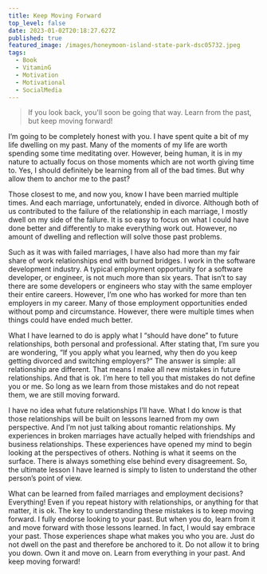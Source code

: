 ```yaml
---
title: Keep Moving Forward
top_level: false
date: 2023-01-02T20:18:27.627Z
published: true
featured_image: /images/honeymoon-island-state-park-dsc05732.jpeg
tags:
  - Book
  - VitaminG
  - Motivation
  - Motivational
  - SocialMedia
---
```

> If you look back, you'll soon be going that way. Learn from the past, but keep moving forward!

I’m going to be completely honest with you. I have spent quite a bit of my life dwelling on my past. Many of the moments of my life are worth spending some time meditating over. However, being human, it is in my nature to actually focus on those moments which are not worth giving time to. Yes, I should definitely be learning from all of the bad times. But why allow them to anchor me to the past?

Those closest to me, and now you, know I have been married multiple times. And each marriage, unfortunately, ended in divorce. Although both of us contributed to the failure of the relationship in each marriage, I mostly dwell on my side of the failure. It is so easy to focus on what I could have done better and differently to make everything work out. However, no amount of dwelling and reflection will solve those past problems.

Such as it was with failed marriages, I have also had more than my fair share of work relationships end with burned bridges. I work in the software development industry. A typical employment opportunity for a software developer, or engineer, is not much more than six years. That isn’t to say there are some developers or engineers who stay with the same employer their entire careers. However, I’m one who has worked for more than ten employers in my career. Many of those employment opportunities ended without pomp and circumstance. However, there were multiple times when things could have ended much better.

What I have learned to do is apply what I “should have done” to future relationships, both personal and professional. After stating that, I’m sure you are wondering, “If you apply what you learned, why then do you keep getting divorced and switching employers?” The answer is simple: all relationship are different. That means I make all new mistakes in future relationships. And that is ok. I’m here to tell you that mistakes do not define you or me. So long as we learn from those mistakes and do not repeat them, we are still moving forward.

I have no idea what future relationships I’ll have. What I do know is that those relationships will be built on lessons learned from my own perspective. And I’m not just talking about romantic relationships. My experiences in broken marriages have actually helped with friendships and business relationships. These experiences have opened my mind to begin looking at the perspectives of others. Nothing is what it seems on the surface. There is always something else behind every disagreement. So, the ultimate lesson I have learned is simply to listen to understand the other person’s point of view.

What can be learned from failed marriages and employment decisions? Everything! Even if you repeat history with relationships, or anything for that matter, it is ok. The key to understanding these mistakes is to keep moving forward. I fully endorse looking to your past. But when you do, learn from it and move forward with those lessons learned. In fact, I would say embrace your past. Those experiences shape what makes you who you are. Just do not dwell on the past and therefore be anchored to it. Do not allow it to bring you down. Own it and move on. Learn from everything in your past. And keep moving forward!